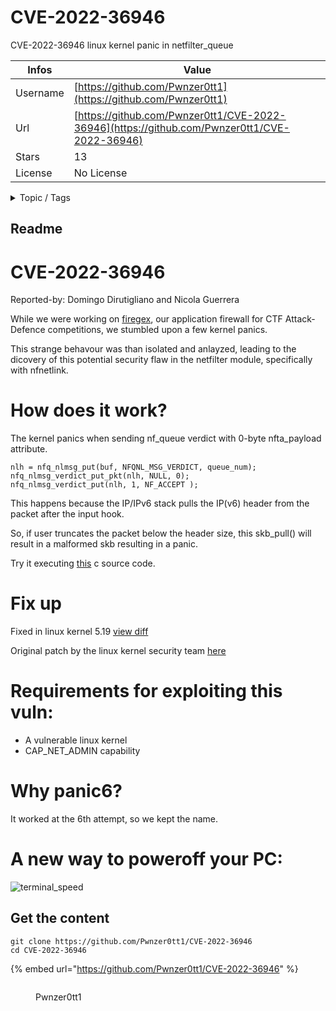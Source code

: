 # CVE-2022-36946

CVE-2022-36946 linux kernel panic in netfilter_queue

| Infos    | Value                                                              |
| -------- | -------------------------------------------------------------------|
| Username | [https://github.com/Pwnzer0tt1](https://github.com/Pwnzer0tt1) |
| Url      | [https://github.com/Pwnzer0tt1/CVE-2022-36946](https://github.com/Pwnzer0tt1/CVE-2022-36946)                                               |
| Stars    | 13                                                          |
| License  | No License                                                        |

<details>

<summary>Topic / Tags</summary>

* cve* denial-of-service* kernel* linux* linux-kernel* security

</details>

## Readme

# CVE-2022-36946

Reported-by: Domingo Dirutigliano and Nicola Guerrera

While we were working on [firegex](https://github.com/Pwnzer0tt1/firegex), our application firewall for CTF Attack-Defence competitions, we stumbled upon a few kernel panics. 

This strange behavour was than isolated and anlayzed, leading to the dicovery of this potential security flaw in the netfilter module, specifically with nfnetlink.

# How does it work?

The kernel panics when sending nf\_queue verdict with 0-byte nfta\_payload attribute.

```
nlh = nfq_nlmsg_put(buf, NFQNL_MSG_VERDICT, queue_num);
nfq_nlmsg_verdict_put_pkt(nlh, NULL, 0);
nfq_nlmsg_verdict_put(nlh, 1, NF_ACCEPT );
```

This happens because the IP/IPv6 stack pulls the IP(v6) header from the packet after the input hook.

So, if user truncates the packet below the header size, this skb\_pull() will result in a malformed skb resulting in a panic. 

Try it executing [this](/panic6.c) c source code.

# Fix up

Fixed in linux kernel 5.19 [view diff](https://git.kernel.org/pub/scm/linux/kernel/git/torvalds/linux.git/diff/net/netfilter/nfnetlink_queue.c?id=v5.19&id2=v5.18)

Original patch by the linux kernel security team [here](https://marc.info/?l=netfilter-devel&m=165883202007292&w=2)

# Requirements for exploiting this vuln:

- A vulnerable linux kernel
- CAP\_NET\_ADMIN capability

# Why panic6?

It worked at the 6th attempt, so we kept the name.

# A new way to poweroff your PC:

![terminal_speed](https://user-images.githubusercontent.com/41539800/230730255-9046efde-4155-4e4d-934b-8a555cd72327.gif)



## Get the content

```
git clone https://github.com/Pwnzer0tt1/CVE-2022-36946
cd CVE-2022-36946
```

{% embed url="https://github.com/Pwnzer0tt1/CVE-2022-36946" %}

<figure><img src="https://avatars.githubusercontent.com/u/107208935?v=4" alt=""><figcaption><p>Pwnzer0tt1</p></figcaption></figure>
